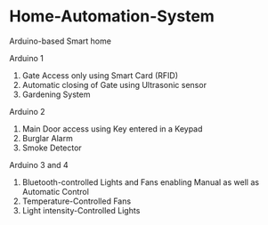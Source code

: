 # Home-Automation-System
Arduino-based Smart home

Arduino 1
1. Gate Access only using Smart Card (RFID)
2. Automatic closing of Gate using Ultrasonic sensor
3. Gardening System

Arduino 2
1. Main Door access using Key entered in a Keypad
2. Burglar Alarm
3. Smoke Detector

Arduino 3 and 4
1. Bluetooth-controlled Lights and Fans enabling Manual as well as Automatic Control
2. Temperature-Controlled Fans
3. Light intensity-Controlled Lights
